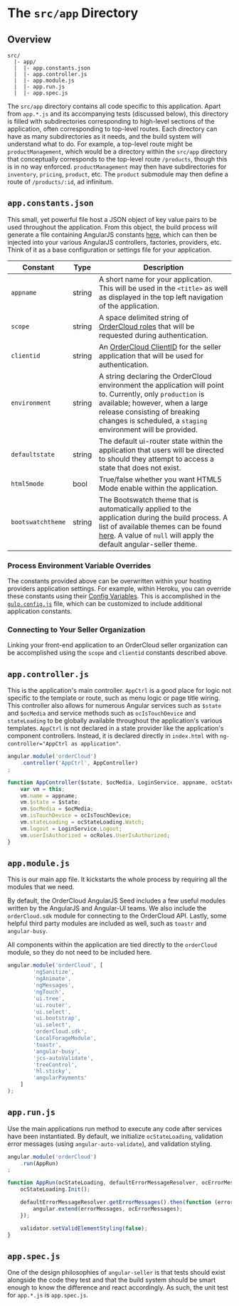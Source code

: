 # The `src/app` Directory

## Overview

```
src/
  |- app/
  |  |- app.constants.json
  |  |- app.controller.js
  |  |- app.module.js
  |  |- app.run.js
  |  |- app.spec.js
```

The `src/app` directory contains all code specific to this application. Apart
from `app.*.js` and its accompanying tests (discussed below), this directory is
filled with subdirectories corresponding to high-level sections of the
application, often corresponding to top-level routes. Each directory can have as
many subdirectories as it needs, and the build system will understand what to
do. For example, a top-level route might be `productManagement`, which would be a directory
within the `src/app` directory that conceptually corresponds to the top-level
route `/products`, though this is in no way enforced. `productManagement` may then have
subdirectories for `inventory`, `pricing`, `product`, etc. The `product` submodule may
then define a route of `/products/:id`, ad infinitum.


## `app.constants.json`

This small, yet powerful file host a JSON object of key value pairs to be used
throughout the application. From this object, the build process will generate
a file containing AngularJS constants [here](https://github.com/ordercloud-api/angular-seller/blob/development/gulp.config.js#L86), which can then be injected into your
various AngularJS controllers, factories, providers, etc. Think of it as a base
configuration or settings file for your application.

Constant | Type | Description
--- | --- | ---
`appname` | string | A short name for your application. This will be used in the `<title>` as well as displayed in the top left navigation of the application.
`scope` | string | A space delimited string of [OrderCloud roles](https://documentation.ordercloud.io/guides/authentication/security-profiles#Roles) that will be requested during authentication.
`clientid` | string | An [OrderCloud ClientID](https://documentation.ordercloud.io/guides/getting-started/using-the-dashboard#Applications) for the seller application that will be used for authentication.
`environment` | string | A string declaring the OrderCloud environment the application will point to. Currently, only `production` is available; however, when a large release consisting of breaking changes is scheduled, a `staging` environment will be provided.
`defaultstate` | string | The default ui-router state within the application that users will be directed to should they attempt to access a state that does not exist.
`html5mode` | bool | True/false whether you want HTML5 Mode enable within the application.
`bootswatchtheme` | string | The Bootswatch theme that is automatically applied to the application during the build process. A list of available themes can be found [here](https://bootswatch.com/). A value of `null` will apply the default angular-seller theme.


### Process Environment Variable Overrides

The constants provided above can be overwritten within your hosting providers application settings. For example, within Heroku, you can override these constants using their [Config Variables](https://devcenter.heroku.com/articles/config-vars#setting-up-config-vars-for-a-deployed-application). This is accomplished in the [`gulp.config.js`](https://github.com/ordercloud-api/angular-seller/blob/development/gulp.config.js#L116-L121) file, which can be customized to include additional application constants.


### Connecting to Your Seller Organization

Linking your front-end application to an OrderCloud seller organization can be accomplished using the `scope` and `clientid` constants described above.


## `app.controller.js`

This is the application's main controller. `AppCtrl` is a good place for logic
not specific to the template or route, such as menu logic or page title wiring. This controller also allows for numerous Angular services such as `$state` and `$ocMedia` and service methods such as `ocIsTouchDevice` and `stateLoading` to be globally available throughout the application's various templates. `AppCtrl` is not declared in a state provider like the application's component controllers. Instead, it is declared directly in `index.html` with `ng-controller="AppCtrl as application"`.

```js
angular.module('orderCloud')
    .controller('AppCtrl', AppController)
;

function AppController($state, $ocMedia, LoginService, appname, ocStateLoading, ocIsTouchDevice, ocRoles) {
    var vm = this;
    vm.name = appname;
    vm.$state = $state;
    vm.$ocMedia = $ocMedia;
    vm.isTouchDevice = ocIsTouchDevice;
    vm.stateLoading = ocStateLoading.Watch;
    vm.logout = LoginService.Logout;
    vm.userIsAuthorized = ocRoles.UserIsAuthorized;
}
```

## `app.module.js`

This is our main app file. It kickstarts the whole process by
requiring all the modules that we need.

By default, the OrderCloud AngularJS Seed includes a few useful modules written
by the AngularJS and Angular-UI teams. We also include the `orderCloud.sdk` module for connecting to the OrderCloud API. Lastly, some helpful third party modules are included as well, such as `toastr` and `angular-busy`.

All components within the application are tied directly to the `orderCloud` module, so they do not need to be included here.

```js
angular.module('orderCloud', [
        'ngSanitize',
        'ngAnimate',
        'ngMessages',
        'ngTouch',
        'ui.tree',
        'ui.router',
        'ui.select',
        'ui.bootstrap',
        'ui.select',
        'orderCloud.sdk',
        'LocalForageModule',
        'toastr',
        'angular-busy',
        'jcs-autoValidate',
        'treeControl',
        'hl.sticky',
        'angularPayments'
    ]
);
```

## `app.run.js`

Use the main applications run method to execute any code after services
have been instantiated. By default, we initialize `ocStateLoading`, validation error messages (using `angular-auto-validate`), and validation styling.

```js
angular.module('orderCloud')
    .run(AppRun)
;

function AppRun(ocStateLoading, defaultErrorMessageResolver, ocErrorMessages, validator) {
    ocStateLoading.Init();

    defaultErrorMessageResolver.getErrorMessages().then(function (errorMessages) {
        angular.extend(errorMessages, ocErrorMessages);
    });

    validator.setValidElementStyling(false);
}
```

## `app.spec.js`

One of the design philosophies of `angular-seller` is that tests should exist
alongside the code they test and that the build system should be smart enough to
know the difference and react accordingly. As such, the unit test for `app.*.js`
is `app.spec.js`.
